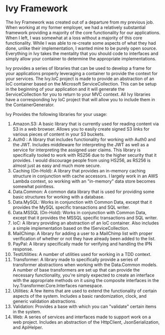 # Ivy Framework

The Ivy Framework was created out of a departure from my previous job.  When working at my former employer, we had a relatively substantial framework providing a majority of the core functionality for our applications.  When I left, I was somewhat at a loss without a majority of this core functionality.  While I was able to re-create some aspects of what they had done, unlike their implementation, I wanted mine to be purely open source.  Everything in Ivy takes the mentality that you should code to interfaces and simply allow your container to determine the appropriate implementations.

Ivy provides a series of libraries that can be used to develop a frame for your applications properly leveraging a container to provide the context for your services. The Ivy.IoC project is made to provide an abstraction of an IoC container based on the Microsoft ServiceCollection. This can be setup in the beginning of your application and it will generate the ServiceCollection for you to return to your MVC context.  All Ivy libraries have a corresponding Ivy IoC project that will allow you to include them in the ContainerGenerator.

Ivy Provides the following libraries for your usage:
1) Amazon.S3: A basic library that is currently used for reading content via S3 in a web browser.  Allows you to easily create signed S3 links for various pieces of content in your S3 buckets.
2) Auth0 : A library that includes functionality for working with Auth0 and the JWT.  Includes middleware for interpreting the JWT as well as a service for interpreting the assigned user claims.  This library is specifically tooled to work with RS256 due to the higher security that it provides. I would discourage people from using HS256, as RS256 is almost just as easy and much more secure.
3) Caching (On-Hold): A library that provides an in-memory caching structure in conjunction with cache accessors.  I largely work in an AWS Lambda context, so working with an "in-memory" data store becomes somewhat pointless.
4) Data.Common: A common data library that is used for providing some basic structures for working with a database.
5) Data.MySQL: Works in conjunction with Common Data, except that it provides the MySQL specific transactions and SQL writer.
6) Data.MSSQL (On-Hold): Works in conjunction with Common Data, except that it provides the MSSQL specific transactions and SQL writer.
7) IoC: A library providing an abstraction of an IoC container.  Also includes a simple implementation based on the IServiceCollection.
8) MailChimp: A library for adding a user to a MailChimp list with proper verification of whether or not they have already been added to the list.
9) PayPal: A library specifically made for verifying and handling the IPN response.
10) TestUtilities: A number of utilities used for working in a TDD context.
11) Transformer: A library made to specifically provide a series of transformer abstractions when working with the Data.Common models.  A number of base transformers are set up that can provide the necessary functionality, you're simply expected to create an interface with the appropriate methods on it using the composite interfaces in the Ivy.Transformer.Core.Interfaces namespace.
12) Utilities: A few items that are used to extend the functionality of certain aspects of the system.  Includes a basic randomization, clock, and generic validation abstractions.
13) Validation: Provides a base with which you can "validate" certain items in the system.
14) Web: A series of services and interfaces made to support work on a web project.  Includes an abstraction of the HttpClient, JsonSerialization, and ApiHelper.
